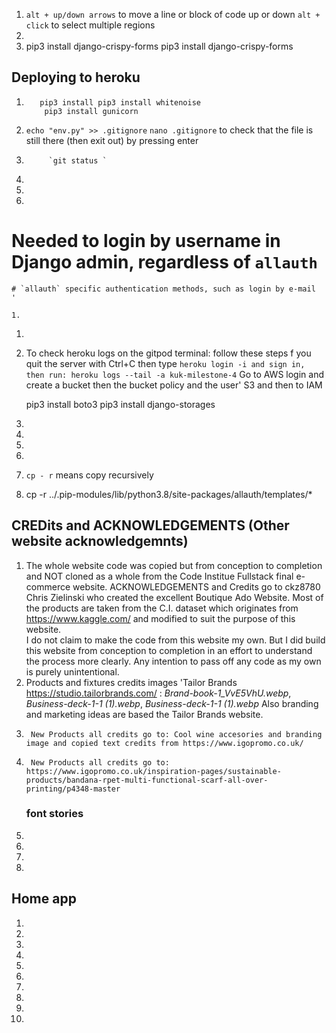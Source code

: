   1.  `alt + up/down arrows` to move a line or block of code up or down
        `alt + click` to select multiple regions
1.      
1.   pip3 install django-crispy-forms 
     pip3 install django-crispy-forms

 ## Deploying to heroku
1.        pip3 install pip3 install whitenoise
           pip3 install gunicorn  

1. ` echo "env.py" >> .gitignore `
    ` nano .gitignore ` to check that the file is still there (then exit out) by pressing enter 
1.          `git status ` 
1.          
1.          
1. 
 # Needed to login by username in Django admin, regardless of `allauth`
    

    # `allauth` specific authentication methods, such as login by e-mail
    '

    1.  
   1. 
   1.  To check heroku logs on the gitpod terminal:
       follow these steps f you quit the server with Ctrl+C then type
        `heroku login -i
        and sign in, then run:
        heroku logs --tail -a kuk-milestone-4`
        Go to AWS login and create a bucket then the bucket policy and the user'
        S3 and then to IAM 
         
        pip3 install boto3
        pip3 install django-storages
   1.  
   1.  
   1.  
   1.  
   1.   `cp - r` means copy recursively
   1.   cp -r ../.pip-modules/lib/python3.8/site-packages/allauth/templates/*
## CREDits and  ACKNOWLEDGEMENTS  (Other website acknowledgemnts)       
1.  The whole website code was copied but from conception to completion and NOT cloned as a whole from the Code Institue Fullstack final e-commerce website.
    ACKNOWLEDGEMENTS and Credits go to ckz8780 Chris Zielinski who created the excellent Boutique Ado Website.
        Most of the products are taken from the C.I. dataset which originates from https://www.kaggle.com/  and modified to suit the purpose of this website.  
        I do not claim to make the code from this website my own. But I did build this website from conception to completion in an effort to understand the process more clearly.
        Any intention to pass off any code as my own is purely unintentional.
1.    Products and fixtures credits images 'Tailor Brands https://studio.tailorbrands.com/ : 
        *Brand-book-1_VvE5VhU.webp*, *Business-deck-1-1 (1).webp*, *Business-deck-1-1 (1).webp* 
        Also branding and marketing ideas are based the Tailor Brands website.
1.      New Products all credits go to: Cool wine accesories and branding image and copied text credits from https://www.igopromo.co.uk/
1.      New Products all credits go to: https://www.igopromo.co.uk/inspiration-pages/sustainable-products/bandana-rpet-multi-functional-scarf-all-over-printing/p4348-master
    
    
    
    ### font stories  
1.   
1.       
1.  
1.      

## Home app
1.      
1.                
1.      
1.      
1.                     
1.  
1.          
1.          
1.          
1.          